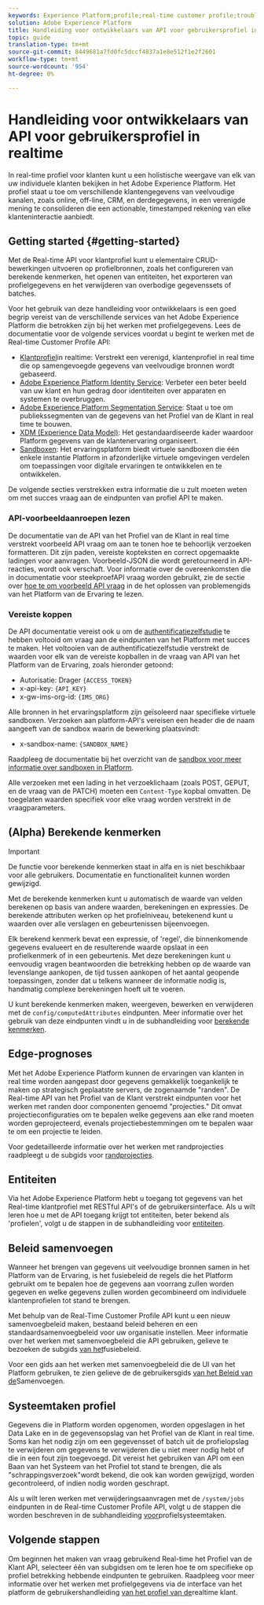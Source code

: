 ```yaml
---
keywords: Experience Platform;profile;real-time customer profile;troubleshooting;API
solution: Adobe Experience Platform
title: Handleiding voor ontwikkelaars van API voor gebruikersprofiel in realtime
topic: guide
translation-type: tm+mt
source-git-commit: 8449681a7fd0fc5dccf4837a1e8e512f1e2f2601
workflow-type: tm+mt
source-wordcount: '954'
ht-degree: 0%

---
```



# Handleiding voor ontwikkelaars van API voor gebruikersprofiel in realtime

In real-time profiel voor klanten kunt u een holistische weergave van elk van uw individuele klanten bekijken in het Adobe Experience Platform. Het profiel staat u toe om verschillende klantengegevens van veelvoudige kanalen, zoals online, off-line, CRM, en derdegegevens, in een verenigde mening te consolideren die een actionable, timestamped rekening van elke klanteninteractie aanbiedt.

## Getting started {#getting-started}

Met de Real-time API voor klantprofiel kunt u elementaire CRUD-bewerkingen uitvoeren op profielbronnen, zoals het configureren van berekende kenmerken, het openen van entiteiten, het exporteren van profielgegevens en het verwijderen van overbodige gegevenssets of batches.

Voor het gebruik van deze handleiding voor ontwikkelaars is een goed begrip vereist van de verschillende services van het Adobe Experience Platform die betrokken zijn bij het werken met profielgegevens. Lees de documentatie voor de volgende services voordat u begint te werken met de Real-time Customer Profile API:

* [Klantprofiel](../home.md)in realtime: Verstrekt een verenigd, klantenprofiel in real time die op samengevoegde gegevens van veelvoudige bronnen wordt gebaseerd.
* [Adobe Experience Platform Identity Service](../../identity-service/home.md): Verbeter een beter beeld van uw klant en hun gedrag door identiteiten over apparaten en systemen te overbruggen.
* [Adobe Experience Platform Segmentation Service](../../segmentation/home.md): Staat u toe om publiekssegmenten van de gegevens van het Profiel van de Klant in real time te bouwen.
* [XDM (Experience Data Model)](../../xdm/home.md): Het gestandaardiseerde kader waardoor Platform gegevens van de klantenervaring organiseert.
* [Sandboxen](../../sandboxes/home.md): Het ervaringsplatform biedt virtuele sandboxen die één enkele instantie Platform in afzonderlijke virtuele omgevingen verdelen om toepassingen voor digitale ervaringen te ontwikkelen en te ontwikkelen.

De volgende secties verstrekken extra informatie die u zult moeten weten om met succes vraag aan de eindpunten van profiel API te maken.

### API-voorbeeldaanroepen lezen

De documentatie van de API van het Profiel van de Klant in real time verstrekt voorbeeld API vraag om aan te tonen hoe te behoorlijk verzoeken formatteren. Dit zijn paden, vereiste kopteksten en correct opgemaakte ladingen voor aanvragen. Voorbeeld-JSON die wordt geretourneerd in API-reacties, wordt ook verschaft. Voor informatie over de overeenkomsten die in documentatie voor steekproefAPI vraag worden gebruikt, zie de sectie over [hoe te om voorbeeld API vraag](../../landing/troubleshooting.md#how-do-i-format-an-api-request) in de het oplossen van problemengids van het Platform van de Ervaring te lezen.

### Vereiste koppen

De API documentatie vereist ook u om de [authentificatiezelfstudie](../../tutorials/authentication.md) te hebben voltooid om vraag aan de eindpunten van het Platform met succes te maken. Het voltooien van de authentificatiezelfstudie verstrekt de waarden voor elk van de vereiste kopballen in de vraag van API van het Platform van de Ervaring, zoals hieronder getoond:

* Autorisatie: Drager `{ACCESS_TOKEN}`
* x-api-key: `{API_KEY}`
* x-gw-ims-org-id: `{IMS_ORG}`

Alle bronnen in het ervaringsplatform zijn geïsoleerd naar specifieke virtuele sandboxen. Verzoeken aan platform-API&#39;s vereisen een header die de naam aangeeft van de sandbox waarin de bewerking plaatsvindt:

* x-sandbox-name: `{SANDBOX_NAME}`

Raadpleeg de documentatie bij het overzicht van de [sandbox voor meer informatie over sandboxen in Platform](../../sandboxes/home.md).

Alle verzoeken met een lading in het verzoeklichaam (zoals POST, GEPUT, en de vraag van de PATCH) moeten een `Content-Type` kopbal omvatten. De toegelaten waarden specifiek voor elke vraag worden verstrekt in de vraagparameters.

## (Alpha) Berekende kenmerken

>[!IMPORTANT]
>De functie voor berekende kenmerken staat in alfa en is niet beschikbaar voor alle gebruikers. Documentatie en functionaliteit kunnen worden gewijzigd.

Met de berekende kenmerken kunt u automatisch de waarde van velden berekenen op basis van andere waarden, berekeningen en expressies. De berekende attributen werken op het profielniveau, betekenend kunt u waarden over alle verslagen en gebeurtenissen bijeenvoegen.

Elk berekend kenmerk bevat een expressie, of &#39;regel&#39;, die binnenkomende gegevens evalueert en de resulterende waarde opslaat in een profielkenmerk of in een gebeurtenis. Met deze berekeningen kunt u eenvoudig vragen beantwoorden die betrekking hebben op de waarde van levenslange aankopen, de tijd tussen aankopen of het aantal geopende toepassingen, zonder dat u telkens wanneer de informatie nodig is, handmatig complexe berekeningen hoeft uit te voeren.

U kunt berekende kenmerken maken, weergeven, bewerken en verwijderen met de `config/computedAttributes` eindpunten. Meer informatie over het gebruik van deze eindpunten vindt u in de subhandleiding voor [berekende kenmerken](computed-attributes.md).

## Edge-prognoses

Met het Adobe Experience Platform kunnen de ervaringen van klanten in real time worden aangepast door gegevens gemakkelijk toegankelijk te maken op strategisch geplaatste servers, de zogenaamde &quot;randen&quot;. De Real-time API van het Profiel van de Klant verstrekt eindpunten voor het werken met randen door componenten genoemd &quot;projecties.&quot; Dit omvat projectieconfiguraties om te bepalen welke gegevens aan elke rand moeten worden geprojecteerd, evenals projectiebestemmingen om te bepalen waar te om een projectie te leiden.

Voor gedetailleerde informatie over het werken met randprojecties raadpleegt u de subgids voor [randprojecties](edge-projections.md).

## Entiteiten

Via het Adobe Experience Platform hebt u toegang tot gegevens van het Real-time klantprofiel met RESTful API&#39;s of de gebruikersinterface. Als u wilt leren hoe u met de API toegang krijgt tot entiteiten, beter bekend als &#39;profielen&#39;, volgt u de stappen in de subhandleiding voor [entiteiten](entities.md).

## Beleid samenvoegen

Wanneer het brengen van gegevens uit veelvoudige bronnen samen in het Platform van de Ervaring, is het fusiebeleid de regels die het Platform gebruikt om te bepalen hoe de gegevens aan voorrang zullen worden gegeven en welke gegevens zullen worden gecombineerd om individuele klantenprofielen tot stand te brengen.

Met behulp van de Real-Time Customer Profile API kunt u een nieuw samenvoegbeleid maken, bestaand beleid beheren en een standaardsamenvoegbeleid voor uw organisatie instellen. Meer informatie over het werken met samenvoegbeleid die API gebruiken, gelieve te bezoeken de subgids [van het](merge-policies.md)fusiebeleid.

Voor een gids aan het werken met samenvoegbeleid die de UI van het Platform gebruiken, te zien gelieve de de gebruikersgids [van het Beleid van de](../ui/merge-policies.md)Samenvoegen.

## Systeemtaken profiel

Gegevens die in Platform worden opgenomen, worden opgeslagen in het Data Lake en in de gegevensopslag van het Profiel van de Klant in real time. Soms kan het nodig zijn om een gegevensset of batch uit de profielopslag te verwijderen om gegevens te verwijderen die u niet meer nodig hebt of die in een fout zijn toegevoegd. Dit vereist het gebruiken van API om een Baan van het Systeem van het Profiel tot stand te brengen, die als &quot;schrappingsverzoek&quot;wordt bekend, die ook kan worden gewijzigd, worden gecontroleerd, of indien nodig worden geschrapt.

Als u wilt leren werken met verwijderingsaanvragen met de `/system/jobs` eindpunten in de Real-time Customer Profile API, volgt u de stappen die worden beschreven in de subhandleiding [voor](profile-system-jobs.md)profielsysteemtaken.

## Volgende stappen

Om beginnen het maken van vraag gebruikend Real-time het Profiel van de Klant API, selecteer één van subgidsen om te leren hoe te om specifieke op profiel betrekking hebbende eindpunten te gebruiken. Raadpleeg voor meer informatie over het werken met profielgegevens via de interface van het platform de gebruikershandleiding [van het profiel van de](../ui/user-guide.md)realtime klant.